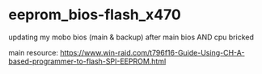 # eeprom_bios-flash_x470

updating my mobo bios (main & backup) after main bios AND cpu bricked

main resource:
https://www.win-raid.com/t796f16-Guide-Using-CH-A-based-programmer-to-flash-SPI-EEPROM.html
